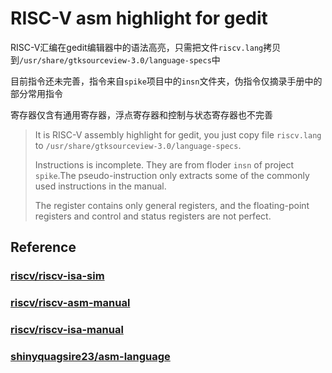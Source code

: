 # RISC-V asm highlight for gedit

RISC-V汇编在gedit编辑器中的语法高亮，只需把文件`riscv.lang`拷贝到`/usr/share/gtksourceview-3.0/language-specs`中

目前指令还未完善，指令来自`spike`项目中的`insn`文件夹，伪指令仅摘录手册中的部分常用指令

寄存器仅含有通用寄存器，浮点寄存器和控制与状态寄存器也不完善

> It is RISC-V assembly highlight for gedit, you just copy file `riscv.lang` to `/usr/share/gtksourceview-3.0/language-specs`.
>
> Instructions is incomplete. They are from floder `insn` of project `spike`.The pseudo-instruction only extracts some of the commonly used instructions in the manual.
>
> The register contains only general registers, and the floating-point registers and control and status registers are not perfect.

## Reference

### [riscv/riscv-isa-sim](https://github.com/riscv/riscv-isa-sim)

### [riscv/riscv-asm-manual](https://github.com/riscv/riscv-asm-manual)

### [riscv/riscv-isa-manual](https://github.com/riscv/riscv-isa-manual)

### [shinyquagsire23/asm-language](https://github.com/shinyquagsire23/asm-language)